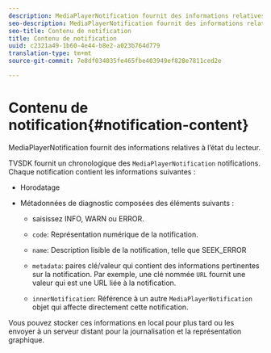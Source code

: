 ```yaml
---
description: MediaPlayerNotification fournit des informations relatives à l’état du lecteur.
seo-description: MediaPlayerNotification fournit des informations relatives à l’état du lecteur.
seo-title: Contenu de notification
title: Contenu de notification
uuid: c2321a49-1b60-4e44-b8e2-a023b764d779
translation-type: tm+mt
source-git-commit: 7e8df034035fe465fbe403949ef828e7811ced2e

---
```



# Contenu de notification{#notification-content}

MediaPlayerNotification fournit des informations relatives à l’état du lecteur.

TVSDK fournit un chronologique des `MediaPlayerNotification` notifications. Chaque notification contient les informations suivantes :

* Horodatage
* Métadonnées de diagnostic composées des éléments suivants :

   * saisissez INFO, WARN ou ERROR.
   * `code`: Représentation numérique de la notification.
   * `name`: Description lisible de la notification, telle que SEEK_ERROR
   * `metadata`: paires clé/valeur qui contient des informations pertinentes sur la notification. Par exemple, une clé nommée `URL` fournit une valeur qui est une URL liée à la notification.

   * `innerNotification`: Référence à un autre `MediaPlayerNotification` objet qui affecte directement cette notification.

Vous pouvez stocker ces informations en local pour  plus tard  ou les envoyer à un serveur distant pour la journalisation et la représentation graphique.
